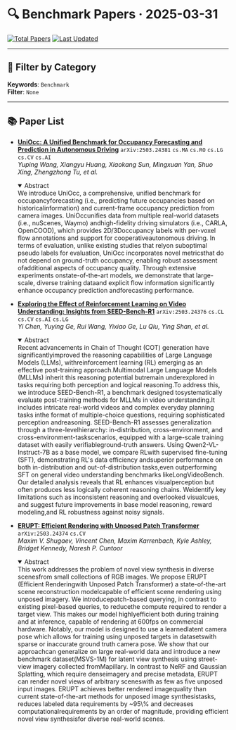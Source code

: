 # 🔍 Benchmark Papers · 2025-03-31

[![Total Papers](https://img.shields.io/badge/Papers-3-2688EB)]()
[![Last Updated](https://img.shields.io/badge/dynamic/json?url=https://api.github.com/repos/tavish9/awesome-daily-AI-arxiv/commits/main&query=%24.commit.author.date&label=updated&color=orange)]()

---

## 📌 Filter by Category
**Keywords**: `Benchmark`  
**Filter**: `None`

---

## 📚 Paper List

- **[UniOcc: A Unified Benchmark for Occupancy Forecasting and Prediction in Autonomous Driving](http://arxiv.org/abs/2503.24381v1)**  `arXiv:2503.24381`  `cs.MA` `cs.RO` `cs.LG` `cs.CV` `cs.AI`  
  _Yuping Wang, Xiangyu Huang, Xiaokang Sun, Mingxuan Yan, Shuo Xing, Zhengzhong Tu, et al._
  <details open><summary>Abstract</summary>
  We introduce UniOcc, a comprehensive, unified benchmark for occupancyforecasting (i.e., predicting future occupancies based on historicalinformation) and current-frame occupancy prediction from camera images. UniOccunifies data from multiple real-world datasets (i.e., nuScenes, Waymo) andhigh-fidelity driving simulators (i.e., CARLA, OpenCOOD), which provides 2D/3Doccupancy labels with per-voxel flow annotations and support for cooperativeautonomous driving. In terms of evaluation, unlike existing studies that relyon suboptimal pseudo labels for evaluation, UniOcc incorporates novel metricsthat do not depend on ground-truth occupancy, enabling robust assessment ofadditional aspects of occupancy quality. Through extensive experiments onstate-of-the-art models, we demonstrate that large-scale, diverse training dataand explicit flow information significantly enhance occupancy prediction andforecasting performance.
  </details>

- **[Exploring the Effect of Reinforcement Learning on Video Understanding: Insights from SEED-Bench-R1](http://arxiv.org/abs/2503.24376v1)**  `arXiv:2503.24376`  `cs.CL` `cs.CV` `cs.AI` `cs.LG`  
  _Yi Chen, Yuying Ge, Rui Wang, Yixiao Ge, Lu Qiu, Ying Shan, et al._
  <details open><summary>Abstract</summary>
  Recent advancements in Chain of Thought (COT) generation have significantlyimproved the reasoning capabilities of Large Language Models (LLMs), withreinforcement learning (RL) emerging as an effective post-training approach.Multimodal Large Language Models (MLLMs) inherit this reasoning potential butremain underexplored in tasks requiring both perception and logical reasoning.To address this, we introduce SEED-Bench-R1, a benchmark designed tosystematically evaluate post-training methods for MLLMs in video understanding.It includes intricate real-world videos and complex everyday planning tasks inthe format of multiple-choice questions, requiring sophisticated perception andreasoning. SEED-Bench-R1 assesses generalization through a three-levelhierarchy: in-distribution, cross-environment, and cross-environment-taskscenarios, equipped with a large-scale training dataset with easily verifiableground-truth answers. Using Qwen2-VL-Instruct-7B as a base model, we compare RLwith supervised fine-tuning (SFT), demonstrating RL's data efficiency andsuperior performance on both in-distribution and out-of-distribution tasks,even outperforming SFT on general video understanding benchmarks likeLongVideoBench. Our detailed analysis reveals that RL enhances visualperception but often produces less logically coherent reasoning chains. Weidentify key limitations such as inconsistent reasoning and overlooked visualcues, and suggest future improvements in base model reasoning, reward modeling,and RL robustness against noisy signals.
  </details>

- **[ERUPT: Efficient Rendering with Unposed Patch Transformer](http://arxiv.org/abs/2503.24374v1)**  `arXiv:2503.24374`  `cs.CV`  
  _Maxim V. Shugaev, Vincent Chen, Maxim Karrenbach, Kyle Ashley, Bridget Kennedy, Naresh P. Cuntoor_
  <details open><summary>Abstract</summary>
  This work addresses the problem of novel view synthesis in diverse scenesfrom small collections of RGB images. We propose ERUPT (Efficient Renderingwith Unposed Patch Transformer) a state-of-the-art scene reconstruction modelcapable of efficient scene rendering using unposed imagery. We introducepatch-based querying, in contrast to existing pixel-based queries, to reducethe compute required to render a target view. This makes our model highlyefficient both during training and at inference, capable of rendering at 600fps on commercial hardware. Notably, our model is designed to use a learnedlatent camera pose which allows for training using unposed targets in datasetswith sparse or inaccurate ground truth camera pose. We show that our approachcan generalize on large real-world data and introduce a new benchmark dataset(MSVS-1M) for latent view synthesis using street-view imagery collected fromMapillary. In contrast to NeRF and Gaussian Splatting, which require denseimagery and precise metadata, ERUPT can render novel views of arbitrary sceneswith as few as five unposed input images. ERUPT achieves better rendered imagequality than current state-of-the-art methods for unposed image synthesistasks, reduces labeled data requirements by ~95\% and decreases computationalrequirements by an order of magnitude, providing efficient novel view synthesisfor diverse real-world scenes.
  </details>
